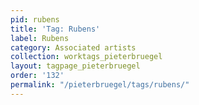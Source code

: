 ```yaml
---
pid: rubens
title: 'Tag: Rubens'
label: Rubens
category: Associated artists
collection: worktags_pieterbruegel
layout: tagpage_pieterbruegel
order: '132'
permalink: "/pieterbruegel/tags/rubens/"
---
```

